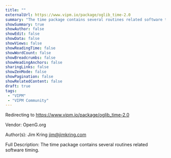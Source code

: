 ```yaml
---
title: ""
externalUrl: https://www.vipm.io/package/oglib_time-2.0
summary: "The time package contains several routines related software timing.."
showSummary: true
showAuthor: false
showEdit: false
showData: false
showViews: false
showReadingTime: false
showWordCount: false
showBreadcrumbs: false
showHeadingAnchors: false
sharingLinks: false
showZenMode: false
showPagination: false
showRelatedContent: false
draft: true
tags:
 - "VIPM"
 - "VIPM Community"
---
```


Redirecting to https://www.vipm.io/package/oglib_time-2.0

Vendor: OpenG.org

Author(s): Jim Kring <jim@jimkring.com>
 
Full Description:
The time package contains several routines related software timing.